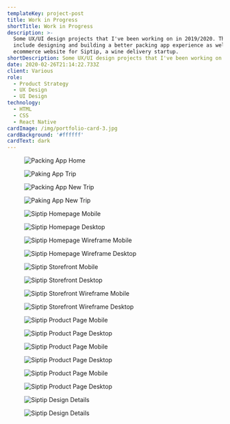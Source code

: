 ```yaml
---
templateKey: project-post
title: Work in Progress
shortTitle: Work in Progress
description: >-
  Some UX/UI design projects that I've been working on in 2019/2020. These
  include designing and building a better packing app experience as well as an
  ecommerce website for Siptip, a wine delivery startup.
shortDescription: Some UX/UI design projects that I've been working on in 2019/2020.
date: 2020-02-26T21:14:22.733Z
client: Various
role:
  - Product Strategy
  - UX Design
  - UI Design
technology:
  - HTML
  - CSS
  - React Native
cardImage: /img/portfolio-card-3.jpg
cardBackground: '#ffffff'
cardText: dark
---
```

<figure>

![Packing App Home](/img/packing-ap-1.jpg)

![Paking App Trip](/img/packing-app-2.jpg)

</figure>
<figure>

![Packing App New Trip](/img/packing-app-3.jpg)

![Paking App New Trip](/img/packing-app-4.jpg)

</figure>
<figure>

![Siptip Homepage Mobile](/img/siptip-homepage-des-mobile.jpg)

![Siptip Homepage Desktop](/img/siptip-homepage-des-desktop.jpg)

</figure>
<figure>

![Siptip Homepage Wireframe Mobile](/img/siptip-homepage-wf-mobile.jpg)

![Siptip Homepage Wireframe Desktop](/img/siptip-homepage-wf-desktop.jpg)

</figure>
<figure>

![Siptip Storefront Mobile](/img/siptip-storefront-des-mobile.jpg)

![Siptip Storefront Desktop](/img/siptip-storefront-des-desktop.jpg)

</figure>
<figure>

![Siptip Storefront Wireframe Mobile](/img/siptip-storefront-wf-mobile.jpg)

![Siptip Storefront Wireframe Desktop](/img/siptip-storefront-wf-desktop.jpg)

</figure>
<figure>

![Siptip Product Page Mobile](/img/siptip-product-des-mobile.jpg)

![Siptip Product Page Desktop](/img/siptip-product-des-desktop.jpg)

</figure>
<figure>

![Siptip Product Page Mobile](/img/siptip-product-wf-mobile.jpg)

![Siptip Product Page Desktop](/img/siptip-product-wf-desktop.jpg)

</figure>
<figure>

![Siptip Product Page Mobile](/img/siptip-blog.jpg)

![Siptip Product Page Desktop](/img/siptip-article.jpg)

</figure>
<figure>

![Siptip Design Details](/img/siptip-quiz-1.jpg)

![Siptip Design Details](/img/siptip-element-details.jpg)

</figure>
